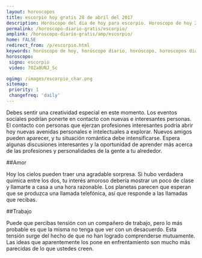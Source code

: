 ```yaml
---
layout: horoscopos
title: escorpio hoy gratis 28 de abril del 2017 
description: Horóscopo del dia de hoy para escorpio. Horoscopo de hoy 28 de abril del 2017. Las predicciones de amor, trabajo, vida personal gratis.
permalink: /horoscopo-diario-gratis/escorpio/
amplink: /horoscopo-diario-gratis/amp/escorpio/
home: FALSE
redirect_from: /p/escorpio.html
keywords: horóscopo de hoy, horóscopo diario, horóscopo, horoscopos diarios gratis del dia de hoy, horóscopo diario gratis,horóscopo 2017, horóscopo esperanza gracia, horoscopo escorpio hoy, horoscop, horóscopos gratis, horoscopo escorpio, horoscopo escorpio 2017, Tarot, Astrologia, Zodíaco, escorpio, horoscopo gratis
horoscopo:
 signo: escorpio
 video: 70Za8UNJ_Sc

ogimg: /images/escorpio_char.png
sitemap:
 priority: 1
 changefreq: 'daily'
---
```



Debes sentir una creatividad especial en este momento. Los eventos sociales podrían ponerte en contacto con nuevas e interesantes personas. El contacto con personas que ejerzan profesiones interesantes podría abrir hoy nuevas avenidas personales e intelectuales a explorar. Nuevos amigos pueden aparecer, y tu situación romántica debe intensificarse. Espera algunas discusiones interesantes y la oportunidad de aprender más acerca de las profesiones y personalidades de la gente a tu alrededor.

##Amor

Hoy los cielos pueden traer una agradable sorpresa. Si hubo verdadera química entre los dos, tu interés amoroso debería mostrar un poco de clase y llamarte a casa a una hora razonable. Los planetas parecen que esperan que se produzca una llamada telefónica, así que responde a las llamadas que recibas.

##Trabajo

Puede que percibas tensión con un compañero de trabajo, pero lo más probable es que la misma no tenga que ver con un desacuerdo. Esta tensión surge del hecho de que no han logrado comprenderse mutuamente. Las ideas que aparentemente los pone en enfrentamiento son mucho más parecidas de lo que ustedes creen.